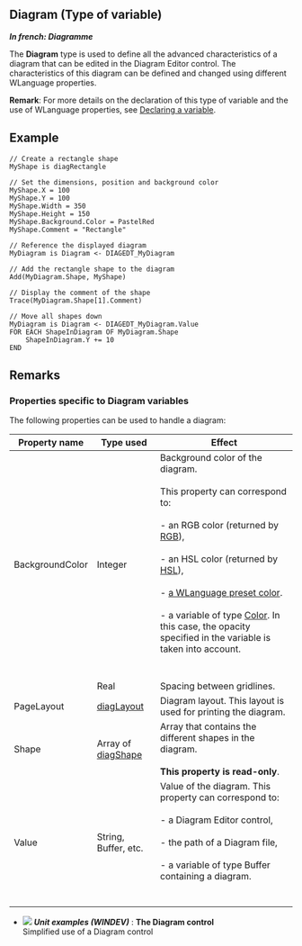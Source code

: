 
## Diagram (Type of variable)

***In french: Diagramme***
				



<a name="XUse"></a>
<a name="Use"></a>
<a name="description"></a>
The **Diagram** type is used to define all the advanced characteristics of a diagram that can be edited in the Diagram Editor control. The characteristics of this diagram can be defined and changed using different WLanguage properties. 

**Remark**: For more details on the declaration of this type of variable and the use of WLanguage properties, see [Declaring a variable](../Motscles/1514032.md). 
<a name="Example1"></a>
<a name="sample_code"></a>

## Example


```wl
// Create a rectangle shape
MyShape is diagRectangle

// Set the dimensions, position and background color
MyShape.X = 100
MyShape.Y = 100
MyShape.Width = 350
MyShape.Height = 150
MyShape.Background.Color = PastelRed
MyShape.Comment = "Rectangle"

// Reference the displayed diagram
MyDiagram is Diagram <- DIAGEDT_MyDiagram

// Add the rectangle shape to the diagram
Add(MyDiagram.Shape, MyShape)

// Display the comment of the shape
Trace(MyDiagram.Shape[1].Comment)
```

```wl
// Move all shapes down
MyDiagram is Diagram <- DIAGEDT_MyDiagram.Value
FOR EACH ShapeInDiagram OF MyDiagram.Shape
	ShapeInDiagram.Y += 10
END
```





<a name="NOTE0"></a>

## Remarks
<a name="NOTE0_1"></a>


### Properties specific to Diagram variables
<a name="properties_specific_diagram_variables_ELTPARAGRAPHE000030"></a>

The following properties can be used to handle a diagram:

| Property name | Type used | Effect |
| --- | --- | --- |
| BackgroundColor | Integer | Background color of the diagram. <br><br>This property can correspond to: <br><br>- an RGB color (returned by [RGB](../WDLang1/3029012.md)),<br><br>- an HSL color (returned by [HSL](../WDLang1/3029057.md)),<br><br>- [a WLanguage preset color](../WDLang5/3010002.md).<br><br>- a variable of type [Color](../WDLang1/1000019661.md). In this case, the opacity specified in the variable is taken into account.<br><br><br> |
|   | Real | Spacing between gridlines. |
| PageLayout | [diagLayout](../WDLang1/1410088610.md) | Diagram layout. This layout is used for printing the diagram. |
| Shape | Array of [diagShape](../WDLang1/1410088082.md) | Array that contains the different shapes in the diagram. <br><br>**This property is read-only**. |
| Value | String, Buffer, etc. | Value of the diagram. This property can correspond to: <br><br>- a Diagram Editor control,<br><br>- the path of a Diagram file,<br><br>- a variable of type Buffer containing a diagram. <br><br><br> |




- ![](https://doc.pcsoft.fr/en-US/images/image.awp?langid=3&name=TheDiagramcontrol.gif) ***Unit examples (WINDEV)*** : **The Diagram control** <br>Simplified use of a Diagram control



